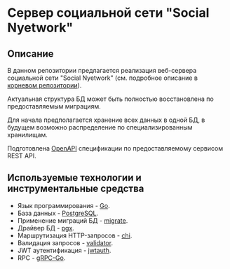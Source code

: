 # Сервер социальной сети "Social Nyetwork"

## Описание

В данном репозитории предлагается реализация веб-сервера социальной сети "Social Nyetwork" (см. подробное описание в [корневом репозитории](https://github.com/pamugk/go-social-nyetwork)).

Актуальная структура БД может быть полностью восстановлена по предоставляемым миграциям.

Для начала предполагается хранение всех данных в одной БД, в будущем возможно распределение по специализированным хранилищам.

Подготовлена [OpenAPI](https://swagger.io/specification/) спецификации по предоставляемому сервисом REST API.

## Используемые технологии и инструментальные средства

* Язык программирования - [Go](https://go.dev/).
* База данных - [PostgreSQL](https://www.postgresql.org/).
* Применение миграций БД - [migrate](https://github.com/golang-migrate/migrate).
* Драйвер БД - [pgx](https://github.com/jackc/pgx).
* Маршрутизация HTTP-запросов - [chi](https://github.com/go-chi/chi).
* Валидация запросов - [validator](https://github.com/go-playground/validator).
* JWT аутентификация - [jwtauth](https://github.com/go-chi/jwtauth).
* RPC - [gRPC-Go](https://github.com/grpc/grpc-go).
